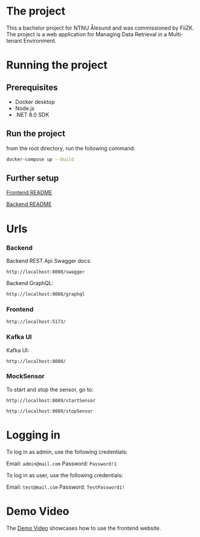 # The project

This a bachelor project for NTNU Ålesund and was commissioned by FiiZK. The project is a web application for Managing Data Retrieval in a Multi-tenant Environment.

# Running the project

## Prerequisites

- Docker desktop
- Node.js
- .NET 8.0 SDK

## Run the project

from the root directory, run the following command:

```sh
docker-compose up --build
```

## Further setup

[Frontend README](frontend/README.md)

[Backend README](backend/README.md)

# Urls

### Backend

Backend REST Api Swagger docs:

```
http://localhost:8088/swagger
```

Backend GraphQL:

```
http://localhost:8088/graphql
```

### Frontend

```
http://localhost:5173/
```

### Kafka UI

Kafka UI:

```
http://localhost:8080/
```

### MockSensor

To start and stop the sensor, go to:

```
http://localhost:8089/startSensor
```

```
http://localhost:8089/stopSensor
```

# Logging in

To log in as admin, use the following credentials:

Email: `admin@mail.com`
Password: `Password!1`

To log in as user, use the following credentials:

Email: `test@mail.com`
Password: `TestPassword1!`

# Demo Video
The [Demo Video](https://youtu.be/o9TnndkU0Yg) showcases how to use the frontend website.
